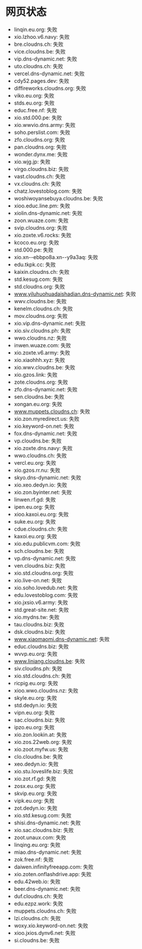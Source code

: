 # 网页状态
- linqin.eu.org: 失败
- xio.lzhoo.v6.navy: 失败
- bre.cloudns.ch: 失败
- vice.cloudns.be: 失败
- vip.dns-dynamic.net: 失败
- uto.cloudns.ch: 失败
- vercel.dns-dynamic.net: 失败
- cdy52.pages.dev: 失败
- diffireworks.cloudns.org: 失败
- viko.eu.org: 失败
- stds.eu.org: 失败
- educ.free.nf: 失败
- xio.std.000.pe: 失败
- xio.wwvio.dns.army: 失败
- soho.perslist.com: 失败
- zfo.cloudns.org: 失败
- pan.cloudns.org: 失败
- wonder.dynx.me: 失败
- xio.wjg.jp: 失败
- virgo.cloudns.biz: 失败
- vast.cloudns.ch: 失败
- vx.cloudns.ch: 失败
- chatz.lovestoblog.com: 失败
- woshiwoyansebuya.cloudns.be: 失败
- xioo.educ.line.pm: 失败
- xiolin.dns-dynamic.net: 失败
- zoon.wuaze.com: 失败
- svip.cloudns.org: 失败
- xio.zoxte.v6.rocks: 失败
- kcoco.eu.org: 失败
- std.000.pe: 失败
- xio.xn--ebbpo8a.xn--y9a3aq: 失败
- edu.tkpk.cc: 失败
- kaixin.cloudns.ch: 失败
- std.kesug.com: 失败
- std.cloudns.org: 失败
- www.yiluhuohuadaishadian.dns-dynamic.net: 失败
- wwv.cloudns.be: 失败
- kenelm.cloudns.ch: 失败
- mov.cloudns.org: 失败
- xio.vip.dns-dynamic.net: 失败
- xio.siv.cloudns.ph: 失败
- wwo.cloudns.nz: 失败
- inwen.wuaze.com: 失败
- xio.zoxte.v6.army: 失败
- xio.xiaohhh.xyz: 失败
- xio.wwv.cloudns.be: 失败
- xio.gzos.link: 失败
- zote.cloudns.org: 失败
- zfo.dns-dynamic.net: 失败
- sen.cloudns.be: 失败
- xongan.eu.org: 失败
- www.muppets.cloudns.ch: 失败
- xio.zon.myredirect.us: 失败
- xio.keyword-on.net: 失败
- fox.dns-dynamic.net: 失败
- vp.cloudns.be: 失败
- xio.zoxte.dns.navy: 失败
- wwo.cloudns.ch: 失败
- vercl.eu.org: 失败
- xio.gzos.rr.nu: 失败
- skyo.dns-dynamic.net: 失败
- xio.xeo.dedyn.io: 失败
- xio.zon.byinter.net: 失败
- linwen.rf.gd: 失败
- ipen.eu.org: 失败
- xioo.kaxoi.eu.org: 失败
- suke.eu.org: 失败
- cdue.cloudns.ch: 失败
- kaxoi.eu.org: 失败
- xio.edu.publicvm.com: 失败
- sch.cloudns.be: 失败
- vp.dns-dynamic.net: 失败
- ven.cloudns.biz: 失败
- xio.std.cloudns.org: 失败
- xio.live-on.net: 失败
- xio.soho.lovedub.net: 失败
- edu.lovestoblog.com: 失败
- xio.jxsio.v6.army: 失败
- std.great-site.net: 失败
- xio.mydns.tw: 失败
- tau.cloudns.biz: 失败
- dsk.cloudns.biz: 失败
- www.xiaomaomi.dns-dynamic.net: 失败
- educ.cloudns.biz: 失败
- wvvp.eu.org: 失败
- www.liniang.cloudns.be: 失败
- siv.cloudns.ph: 失败
- xio.std.cloudns.ch: 失败
- ricpig.eu.org: 失败
- xioo.wwo.cloudns.nz: 失败
- skyle.eu.org: 失败
- std.dedyn.io: 失败
- vipn.eu.org: 失败
- sac.cloudns.biz: 失败
- ipzo.eu.org: 失败
- xio.zon.lookin.at: 失败
- xio.zos.22web.org: 失败
- xio.zoot.myfw.us: 失败
- clo.cloudns.be: 失败
- xeo.dedyn.io: 失败
- xio.stu.loveslife.biz: 失败
- xio.zot.rf.gd: 失败
- zosx.eu.org: 失败
- skvip.eu.org: 失败
- vipk.eu.org: 失败
- zot.dedyn.io: 失败
- xio.std.kesug.com: 失败
- shisi.dns-dynamic.net: 失败
- xio.sac.cloudns.biz: 失败
- zoot.unaux.com: 失败
- linqing.eu.org: 失败
- miao.dns-dynamic.net: 失败
- zok.free.nf: 失败
- daiwen.infinityfreeapp.com: 失败
- xio.zoten.onflashdrive.app: 失败
- edu.42web.io: 失败
- beer.dns-dynamic.net: 失败
- duf.cloudns.ch: 失败
- edu.ezpz.work: 失败
- muppets.cloudns.ch: 失败
- lzi.cloudns.ch: 失败
- woxy.xio.keyword-on.net: 失败
- xioo.jxios.dynv6.net: 失败
- si.cloudns.be: 失败
